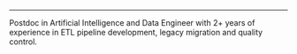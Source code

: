 ***

Postdoc in Artificial Intelligence and Data Engineer with 2+ years of experience in ETL pipeline development, legacy migration and quality control.
